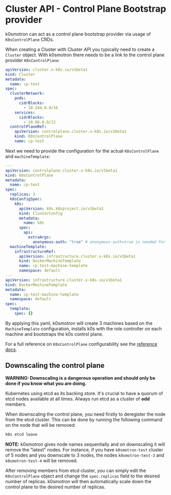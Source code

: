 # Cluster API - Control Plane Bootstrap provider

k0smotron can act as a control plane bootstrap provider via usage of `K0sControlPlane` CRDs.

When creating a Cluster with Cluster API you typically need to create a `Cluster` object. With k0smotron there needs to be a link to the control plane provider `K0sControlPlane`:

```yaml
apiVersion: cluster.x-k8s.io/v1beta1
kind: Cluster
metadata:
  name: cp-test
spec:
  clusterNetwork:
    pods:
      cidrBlocks:
        - 10.244.0.0/16
    services:
      cidrBlocks:
        - 10.96.0.0/12
  controlPlaneRef:
    apiVersion: controlplane.cluster.x-k8s.io/v1beta1
    kind: K0sControlPlane
    name: cp-test
```

Next we need to provide the configuration for the actual `K0sControlPlane` and `machineTemplate`:

```yaml
---
apiVersion: controlplane.cluster.x-k8s.io/v1beta1
kind: K0sControlPlane
metadata:
  name: cp-test
spec:
  replicas: 3
  k0sConfigSpec:
    k0s:
      apiVersion: k0s.k0sproject.io/v1beta1
      kind: ClusterConfig
      metadata:
        name: k0s
      spec:
        api:
          extraArgs:
            anonymous-auth: "true" # anonymous-auth=true is needed for k0s to allow unauthorized health-checks on /healthz 
  machineTemplate:
    infrastructureRef:
      apiVersion: infrastructure.cluster.x-k8s.io/v1beta1
      kind: DockerMachineTemplate
      name: cp-test-machine-template
      namespace: default
---
apiVersion: infrastructure.cluster.x-k8s.io/v1beta1
kind: DockerMachineTemplate
metadata:
  name: cp-test-machine-template
  namespace: default
spec:
  template:
    spec: {}
```

By applying this yaml, k0smotron will create 3 machines based on the `MachineTemplate` configuration, installs k0s with the role controller on each machine and bootstraps the k0s control plane.

For a full reference on `K0sControlPlane` configurability see the [reference docs](resource-reference.md#controlplaneclusterx-k8siov1beta1).

## Downscaling the control plane

**WARNING: Downscaling is a dangerous operation and should only be done if you know what you are doing.**

Kubernetes using etcd as its backing store. It's crucial to have a quorum of etcd nodes available at all times. Always run etcd as a cluster of **odd** members.
    
When downscaling the control plane, you need firstly to deregister the node from the etcd cluster. This can be done by running the following command on the node that will be removed:

```bash
k0s etcd leave
``` 

**NOTE:** k0smotron gives node names sequentially and on downscaling it will remove the "latest" nodes. For instance, if you have `k0smotron-test` cluster of 5 nodes and you downscale to 3 nodes, the nodes `k0smotron-test-3` and `k0smotron-test-4` will be removed. 

After removing members from etcd cluster, you can simply edit the `K0sControlPlane` object and change the `spec.replicas` field to the desired number of replicas. k0smotron will then automatically scale down the control plane to the desired number of replicas.

